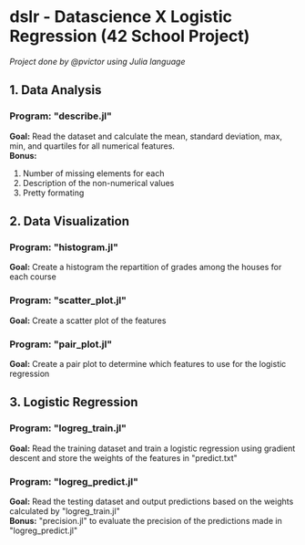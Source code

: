 # dslr - Datascience X Logistic Regression (42 School Project)

*Project done by @pvictor using Julia language*

## 1. Data Analysis
### Program: "describe.jl"
**Goal:** Read the dataset and calculate the mean, standard deviation, max, min, and quartiles for all numerical features.\
**Bonus:** 
1. Number of missing elements for each
2. Description of the non-numerical values
3. Pretty formating

## 2. Data Visualization
### Program: "histogram.jl"
**Goal:** Create a histogram the repartition of grades among the houses for each course
### Program: "scatter_plot.jl"
**Goal:** Create a scatter plot of the features
### Program: "pair_plot.jl"
**Goal:** Create a pair plot to determine which features to use for the logistic regression

## 3. Logistic Regression
### Program: "logreg_train.jl"
**Goal:** Read the training dataset and train a logistic regression using gradient descent and store the weights of the features in "predict.txt"
### Program: "logreg_predict.jl"
**Goal:** Read the testing dataset and output predictions based on the weights calculated by "logreg_train.jl"\
**Bonus:** "precision.jl" to evaluate the precision of the predictions made in "logreg_predict.jl"